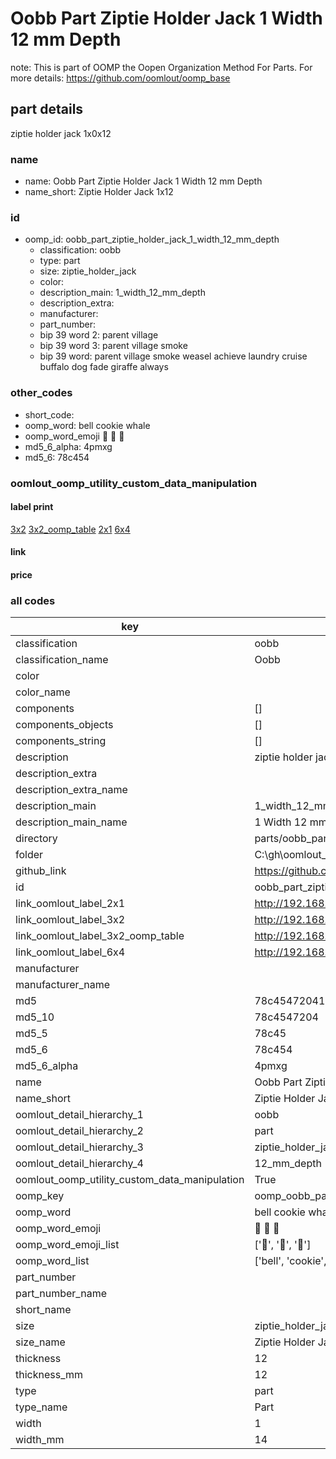 # Oobb Part Ziptie Holder Jack 1 Width 12 mm Depth  

note: This is part of OOMP the Oopen Organization Method For Parts. For more details: https://github.com/oomlout/oomp_base

##  part details
  



ziptie holder jack 1x0x12



### name
* name: Oobb Part Ziptie Holder Jack 1 Width 12 mm Depth
* name_short: Ziptie Holder Jack 1x12 
### id
* oomp_id: oobb_part_ziptie_holder_jack_1_width_12_mm_depth
  * classification: oobb
  * type: part
  * size: ziptie_holder_jack
  * color: 
  * description_main: 1_width_12_mm_depth
  * description_extra: 
  * manufacturer: 
  * part_number: 
  * bip 39 word 2: parent village
  * bip 39 word 3: parent village smoke
  * bip 39 word: parent village smoke weasel achieve laundry cruise buffalo dog fade giraffe always

### other_codes
* short_code: 
* oomp_word: bell cookie whale
* oomp_word_emoji :bell: :cookie: :whale:
* md5_6_alpha: 4pmxg
* md5_6: 78c454






### oomlout_oomp_utility_custom_data_manipulation
#### label print
[3x2](http://192.168.1.245:1112/?label=oomp%204pmxg)
[3x2_oomp_table](http://192.168.1.108:1112/?label=oomp%204pmxg)
[2x1](http://192.168.1.242:1112/?label=oomp%204pmxg)
[6x4](http://192.168.1.55:1112/?label=oomp%204pmxg)    

#### link

                              

#### price







### all codes 
| key | value |  
| --- | --- |  
| classification | oobb |  
| classification_name | Oobb |  
| color |  |  
| color_name |  |  
| components | [] |  
| components_objects | [] |  
| components_string | [] |  
| description | ziptie holder jack 1x0x12 |  
| description_extra |  |  
| description_extra_name |  |  
| description_main | 1_width_12_mm_depth |  
| description_main_name | 1 Width 12 mm Depth |  
| directory | parts/oobb_part_ziptie_holder_jack_1_width_12_mm_depth |  
| folder | C:\gh\oomlout_oobb_version_4_generated_parts\parts\oobb_part_ziptie_holder_jack_1_width_12_mm_depth |  
| github_link | https://github.com/oomlout/oomlout_oomp_part_src/tree/main/parts/oobb_part_ziptie_holder_jack_1_width_12_mm_depth |  
| id | oobb_part_ziptie_holder_jack_1_width_12_mm_depth |  
| link_oomlout_label_2x1 | http://192.168.1.242:1112/?label=oomp%204pmxg |  
| link_oomlout_label_3x2 | http://192.168.1.245:1112/?label=oomp%204pmxg |  
| link_oomlout_label_3x2_oomp_table | http://192.168.1.108:1112/?label=oomp%204pmxg |  
| link_oomlout_label_6x4 | http://192.168.1.55:1112/?label=oomp%204pmxg |  
| manufacturer |  |  
| manufacturer_name |  |  
| md5 | 78c45472041da695f680ef8999bd0501 |  
| md5_10 | 78c4547204 |  
| md5_5 | 78c45 |  
| md5_6 | 78c454 |  
| md5_6_alpha | 4pmxg |  
| name | Oobb Part Ziptie Holder Jack 1 Width 12 mm Depth |  
| name_short | Ziptie Holder Jack 1x12  |  
| oomlout_detail_hierarchy_1 | oobb |  
| oomlout_detail_hierarchy_2 | part |  
| oomlout_detail_hierarchy_3 | ziptie_holder_jack |  
| oomlout_detail_hierarchy_4 | 12_mm_depth |  
| oomlout_oomp_utility_custom_data_manipulation | True |  
| oomp_key | oomp_oobb_part_ziptie_holder_jack_1_width_12_mm_depth |  
| oomp_word | bell cookie whale |  
| oomp_word_emoji | :bell: :cookie: :whale: |  
| oomp_word_emoji_list | [':bell:', ':cookie:', ':whale:'] |  
| oomp_word_list | ['bell', 'cookie', 'whale'] |  
| part_number |  |  
| part_number_name |  |  
| short_name |  |  
| size | ziptie_holder_jack |  
| size_name | Ziptie Holder Jack |  
| thickness | 12 |  
| thickness_mm | 12 |  
| type | part |  
| type_name | Part |  
| width | 1 |  
| width_mm | 14 |  
